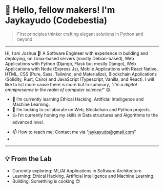 # 👋 Hello, fellow makers! I'm Jaykayudo (Codebestia)

> First principles thinker crafting elegant solutions in Python and beyond.
--- 
 Hi, I am Joshua 👋! A Software Engineer with experience in building and deploying, on Linux-based servers (mostly Debian-based), Web Applications with Python (Django, Flask but mostly Django), Web Applications with Node (Express Js), Mobile Applications with React Native, HTML, CSS (Pure, Sass, Tailwind, and Materialize), Blockchain Applications (Solidity, Rust, Cairo) and JavaScript (Typescript, Vanilla, and React). I will like to list more cause there is more but In summary, *"I'm a digital omnipresence in the realm of computer science!"* 😊.


- 🌱 I’m currently learning Ethical Hacking, Artificial Intelligence and Machine Learning.
- 👯 I’m looking to collaborate on Web, Blockchain and Python projects.
- 👍 I’m currently honing my skills in Data structures and Algorithms to the advanced level.
<!-- - 👋 My blockchain and web3 repo <a href="https://github.com/codebestia">codebestia</a> -->
- 📫 How to reach me: Contact me via "jaykayudo@gmail.com"
- 

---

## 💡 From the Lab
- Currently exploring: ML/AI Applications in Software Architecture
- Learning: Ethical Hacking, Artificial Intelligence and Machine Learning.
- Building: Something is cooking 😊

<!-- ![](https://komarev.com/ghpvc/?username=jaykayudo) -->

<!-- ![](https://github-profile-summary-cards.vercel.app/api/cards/repos-per-language?username=jaykayudo&theme=monokai)

![Anurag's GitHub stats](https://github-readme-stats.vercel.app/api?username=jaykayudo&show_icons=true&theme=radical) -->

